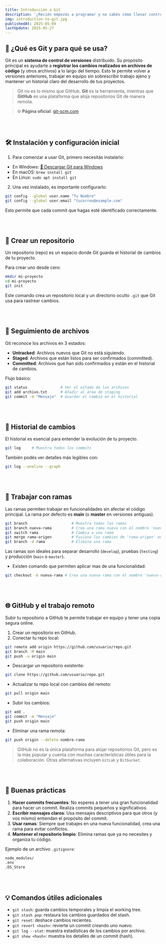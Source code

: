```yaml
---
title: Introducción a Git
description: '¿Recién empezás a programar y no sabés cómo llevar control de tus proyectos? En este artículo vas a aprender paso a paso cómo usar Git, la herramienta de control de versiones más usada del mundo. Desde los primeros comandos hasta buenas prácticas y conexión con GitHub, todo explicado de forma clara y sencilla para que puedas dominarlo sin miedo.'
img: introduction-to-git.jpg
publishedAt: 2025-05-09
lastUpdate: 2025-05-27
---
```


## 📘 ¿Qué es Git y para qué se usa?

Git es un **sistema de control de versiones** distribuido. Su propósito principal es ayudarte a **registrar los cambios realizados en archivos de código** (y otros archivos) a lo largo del tiempo. Esto te permite volver a versiones anteriores, trabajar en equipo sin sobrescribir trabajo ajeno y mantener un historial claro del desarrollo de tus proyectos.

> Git no es lo mismo que GitHub. **Git** es la herramienta, mientras que **GitHub** es una plataforma que aloja repositorios Git de manera remota.

> 🌐 **Página oficial**: <a href="https://git-scm.com/" target="_blank" rel="noopener noreferrer">git-scm.com</a>

<br /><br />

## 🛠️ Instalación y configuración inicial

1. Para comenzar a usar Git, primero necesitás instalarlo:

- En Windows: <a href="https://git-scm.com/downloads/win" target="_blank" rel="noopener noreferrer">🔗 Descargar Git para Windows</a>
- En macOS: `brew install git`
- En Linux: `sudo apt install git`

2. Una vez instalado, es importante configurarlo:

```bash
git config --global user.name "Tu Nombre"
git config --global user.email "tucorreo@example.com"
```

Esto permite que cada commit que hagas esté identificado correctamente.

<br /><br />

## 📁 Crear un repositorio

Un repositorio (repo) es un espacio donde Git guarda el historial de cambios de tu proyecto.

Para crear uno desde cero:

```bash
mkdir mi-proyecto
cd mi-proyecto
git init
```

Este comando crea un repositorio local y un directorio oculto `.git` que Git usa para rastrear cambios.

<br /><br />

## 📄 Seguimiento de archivos

Git reconoce los archivos en 3 estados:

- **Untracked**: Archivos nuevos que Git no está siguiendo.
- **Staged**: Archivos que están listos para ser confirmados (committed).
- **Committed**: Archivos que han sido confirmados y están en el historial de cambios.

Flujo básico:

```bash
git status               # Ver el estado de los archivos
git add archivo.txt      # Añadir al área de staging
git commit -m "Mensaje"  # Guardar el cambio en el historial
```

<br /><br />

## 📜 Historial de cambios

El historial es esencial para entender la evolución de tu proyecto.

```bash
git log     # Muestra todos los commits
```

También podés ver detalles más legibles con:

```bash
git log --oneline --graph
```

<br /><br />

## 🌿 Trabajar con ramas

Las ramas permiten trabajar en funcionalidades sin afectar el código principal. La rama por defecto es **main** (o **master** en versiones antiguas).

```bash
git branch                    # Muestra todas las ramas
git branch nueva-rama         # Crea una rama nueva con el nombre 'nueva-rama'
git switch rama               # Cambia a una rama
git merge rama-origen         # Fusiona los cambios de 'rama-origen' en tu rama actual
git branch -d rama            # Elimina una rama
```

Las ramas son ideales para separar desarrollo (`develop`), pruebas (`testing`) y producción (`main` o `master`).

- Existen comando que permiten aplicar mas de una funcionalidad:

```bash
git checkout -b nueva-rama # Crea una nueva rama con el nombre 'nueva-rama' y cambia a ella
```

<br /><br />

## 🌐 GitHub y el trabajo remoto

Subir tu repositorio a GitHub te permite trabajar en equipo y tener una copia segura online.

1. Crear un repositorio en GitHub.
2. Conectar tu repo local:

```bash
git remote add origin https://github.com/usuario/repo.git
git branch -M main
git push -u origin main
```

- Descargar un repositorio existente:

```bash
git clone https://github.com/usuario/repo.git
```

- Actualizar tu repo local con cambios del remoto:

```bash
git pull origin main
```

- Subir los cambios:

```bash
git add .
git commit -m "Mensaje"
git push origin main
```

- Eliminar una rama remota:

```bash
git push origin --delete nombre-rama
```

> GitHub no es la única plataforma para alojar repositorios Git, pero es la más popular y cuenta con muchas características útiles para la colaboración. Otras alternativas incluyen `GitLab` y `Bitbucket`.

<br /><br />

## 🧹 Buenas prácticas

1. **Hacer commits frecuentes**: No esperes a tener una gran funcionalidad para hacer un commit. Realiza commits pequeños y significativos.
2. **Escribir mensajes claros**: Usa mensajes descriptivos para que otros (y vos mismo) entiendan el propósito del commit.
3. **Usar ramas**: Siempre que trabajes en una nueva funcionalidad, crea una rama para evitar conflictos.
4. **Mantener el repositorio limpio**: Elimina ramas que ya no necesites y organiza tu código.

Ejemplo de un archivo `.gitignore`:

```bash
node_modules/
.env
.DS_Store
```

<br /><br />

## 💡 Comandos útiles adicionales

- `git stash`: guarda cambios temporales y limpia el working tree.
- `git stash pop`: restaura los cambios guardados del stash.
- `git reset`: deshace cambios recientes.
- `git revert <hash>`: revierte un commit creando uno nuevo.
- `git log --stat`: muestra estadísticas de los cambios por archivo.
- `git show <hash>`: muestra los detalles de un commit (hash).
